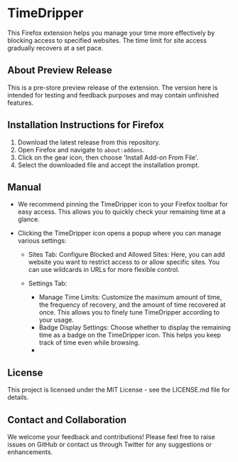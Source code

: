 # TimeDripper

This Firefox extension helps you manage your time more effectively by blocking access to specified websites. 
The time limit for site access gradually recovers at a set pace.

## About Preview Release
This is a pre-store preview release of the extension. The version here is intended for testing and feedback purposes and may contain unfinished features.

## Installation Instructions for Firefox
1. Download the latest release from this repository.
2. Open Firefox and navigate to `about:addons`.
3. Click on the gear icon, then choose 'Install Add-on From File'.
4. Select the downloaded file and accept the installation prompt.

## Manual
* We recommend pinning the TimeDripper icon to your Firefox toolbar for easy access. This allows you to quickly check your remaining time at a glance.
* Clicking the TimeDripper icon opens a popup where you can manage various settings:

  * Sites Tab: Configure Blocked and Allowed Sites: Here, you can add website you want to restrict access to or allow specific sites. You can use wildcards in URLs for more flexible control.

  * Settings Tab: 
    * Manage Time Limits: Customize the maximum amount of time, the frequency of recovery, and the amount of time recovered at once. This allows you to finely tune TimeDripper according to your usage. 
    * Badge Display Settings: Choose whether to display the remaining time as a badge on the TimeDripper icon. This helps you keep track of time even while browsing.
    * 
## License
This project is licensed under the MIT License - see the LICENSE.md file for details.

## Contact and Collaboration
We welcome your feedback and contributions! Please feel free to raise issues on GitHub or contact us through Twitter for any suggestions or enhancements.
